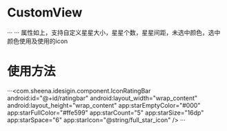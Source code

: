 # CustomView
 ···<declare-styleable name="IconRatingBar">
        <attr name="starSize" format="dimension"/>
        <attr name="starCount" format="integer"/>
        <attr name="starSpace" format="integer"/>
        <attr name="starEmptyColor" format="reference|color"/>
        <attr name="starFullColor" format="reference|color"/>
        <attr name="starIcon" format="reference|string"/>
    </declare-styleable>
    ···
属性如上，支持自定义星星大小，星星个数，星星间距，未选中颜色，选中颜色使用及使用的icon
# 使用方法
···<com.sheena.idesigin.component.IconRatingBar
       android:id="@+id/ratingbar"
       android:layout_width="wrap_content"
       android:layout_height="wrap_content"
       app:starEmptyColor="#000"
       app:starFullColor="#ffe599"
       app:starCount="5"
       app:starSize="16dp"
       app:starSpace="6"
       app:starIcon="@string/full_star_icon"
       />
       ···
